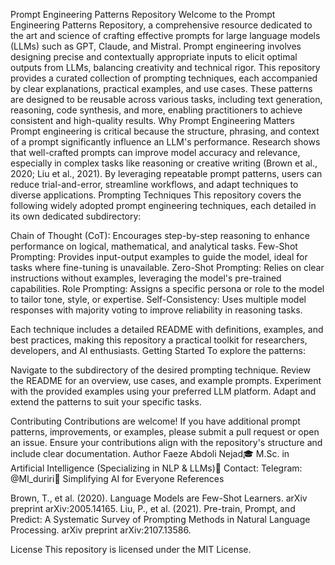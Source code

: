 Prompt Engineering Patterns Repository
Welcome to the Prompt Engineering Patterns Repository, a comprehensive resource dedicated to the art and science of crafting effective prompts for large language models (LLMs) such as GPT, Claude, and Mistral. Prompt engineering involves designing precise and contextually appropriate inputs to elicit optimal outputs from LLMs, balancing creativity and technical rigor.
This repository provides a curated collection of prompting techniques, each accompanied by clear explanations, practical examples, and use cases. These patterns are designed to be reusable across various tasks, including text generation, reasoning, code synthesis, and more, enabling practitioners to achieve consistent and high-quality results.
Why Prompt Engineering Matters
Prompt engineering is critical because the structure, phrasing, and context of a prompt significantly influence an LLM's performance. Research shows that well-crafted prompts can improve model accuracy and relevance, especially in complex tasks like reasoning or creative writing (Brown et al., 2020; Liu et al., 2021). By leveraging repeatable prompt patterns, users can reduce trial-and-error, streamline workflows, and adapt techniques to diverse applications.
Prompting Techniques
This repository covers the following widely adopted prompt engineering techniques, each detailed in its own dedicated subdirectory:

Chain of Thought (CoT): Encourages step-by-step reasoning to enhance performance on logical, mathematical, and analytical tasks.
Few-Shot Prompting: Provides input-output examples to guide the model, ideal for tasks where fine-tuning is unavailable.
Zero-Shot Prompting: Relies on clear instructions without examples, leveraging the model's pre-trained capabilities.
Role Prompting: Assigns a specific persona or role to the model to tailor tone, style, or expertise.
Self-Consistency: Uses multiple model responses with majority voting to improve reliability in reasoning tasks.

Each technique includes a detailed README with definitions, examples, and best practices, making this repository a practical toolkit for researchers, developers, and AI enthusiasts.
Getting Started
To explore the patterns:

Navigate to the subdirectory of the desired prompting technique.
Review the README for an overview, use cases, and example prompts.
Experiment with the provided examples using your preferred LLM platform.
Adapt and extend the patterns to suit your specific tasks.

Contributing
Contributions are welcome! If you have additional prompt patterns, improvements, or examples, please submit a pull request or open an issue. Ensure your contributions align with the repository's structure and include clear documentation.
Author
Faeze Abdoli Nejad🎓 M.Sc. in Artificial Intelligence (Specializing in NLP & LLMs)📧 Contact: Telegram: @Ml_duriri🌟 Simplifying AI for Everyone
References

Brown, T., et al. (2020). Language Models are Few-Shot Learners. arXiv preprint arXiv:2005.14165.
Liu, P., et al. (2021). Pre-train, Prompt, and Predict: A Systematic Survey of Prompting Methods in Natural Language Processing. arXiv preprint arXiv:2107.13586.

License
This repository is licensed under the MIT License.
